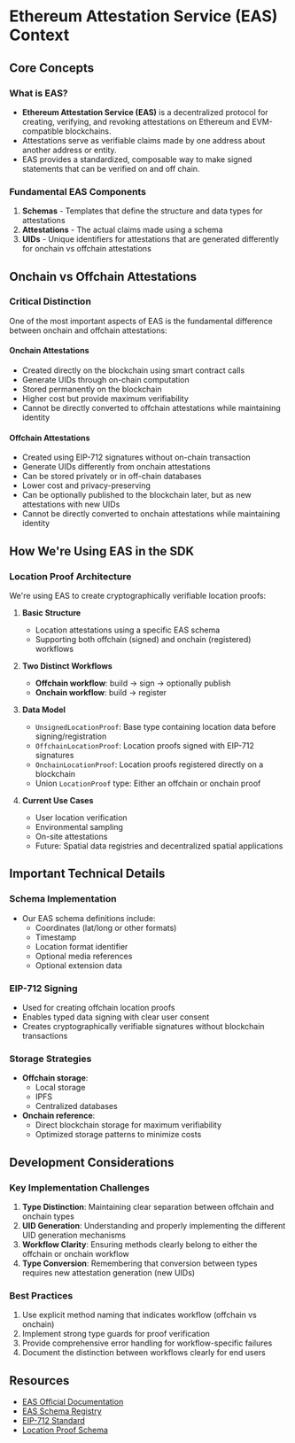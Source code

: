 # Ethereum Attestation Service (EAS) Context

## Core Concepts

### What is EAS?
- **Ethereum Attestation Service (EAS)** is a decentralized protocol for creating, verifying, and revoking attestations on Ethereum and EVM-compatible blockchains.
- Attestations serve as verifiable claims made by one address about another address or entity.
- EAS provides a standardized, composable way to make signed statements that can be verified on and off chain.

### Fundamental EAS Components
1. **Schemas** - Templates that define the structure and data types for attestations
2. **Attestations** - The actual claims made using a schema
3. **UIDs** - Unique identifiers for attestations that are generated differently for onchain vs offchain attestations

## Onchain vs Offchain Attestations

### Critical Distinction
One of the most important aspects of EAS is the fundamental difference between onchain and offchain attestations:

#### Onchain Attestations
- Created directly on the blockchain using smart contract calls
- Generate UIDs through on-chain computation
- Stored permanently on the blockchain
- Higher cost but provide maximum verifiability
- Cannot be directly converted to offchain attestations while maintaining identity

#### Offchain Attestations
- Created using EIP-712 signatures without on-chain transaction
- Generate UIDs differently from onchain attestations
- Can be stored privately or in off-chain databases
- Lower cost and privacy-preserving
- Can be optionally published to the blockchain later, but as new attestations with new UIDs
- Cannot be directly converted to onchain attestations while maintaining identity

## How We're Using EAS in the SDK

### Location Proof Architecture
We're using EAS to create cryptographically verifiable location proofs:

1. **Basic Structure**
   - Location attestations using a specific EAS schema
   - Supporting both offchain (signed) and onchain (registered) workflows

2. **Two Distinct Workflows**
   - **Offchain workflow**: build → sign → optionally publish
   - **Onchain workflow**: build → register

3. **Data Model**
   - `UnsignedLocationProof`: Base type containing location data before signing/registration
   - `OffchainLocationProof`: Location proofs signed with EIP-712 signatures
   - `OnchainLocationProof`: Location proofs registered directly on a blockchain
   - Union `LocationProof` type: Either an offchain or onchain proof

4. **Current Use Cases**
   - User location verification
   - Environmental sampling
   - On-site attestations
   - Future: Spatial data registries and decentralized spatial applications

## Important Technical Details

### Schema Implementation
- Our EAS schema definitions include:
  - Coordinates (lat/long or other formats)
  - Timestamp
  - Location format identifier
  - Optional media references
  - Optional extension data

### EIP-712 Signing
- Used for creating offchain location proofs
- Enables typed data signing with clear user consent
- Creates cryptographically verifiable signatures without blockchain transactions

### Storage Strategies
- **Offchain storage**:
  - Local storage
  - IPFS
  - Centralized databases
- **Onchain reference**:
  - Direct blockchain storage for maximum verifiability
  - Optimized storage patterns to minimize costs

## Development Considerations

### Key Implementation Challenges
1. **Type Distinction**: Maintaining clear separation between offchain and onchain types
2. **UID Generation**: Understanding and properly implementing the different UID generation mechanisms
3. **Workflow Clarity**: Ensuring methods clearly belong to either the offchain or onchain workflow
4. **Type Conversion**: Remembering that conversion between types requires new attestation generation (new UIDs)

### Best Practices
1. Use explicit method naming that indicates workflow (offchain vs onchain)
2. Implement strong type guards for proof verification
3. Provide comprehensive error handling for workflow-specific failures
4. Document the distinction between workflows clearly for end users

## Resources
- [EAS Official Documentation](https://docs.attest.sh/)
- [EAS Schema Registry](https://easscan.org/)
- [EIP-712 Standard](https://eips.ethereum.org/EIPS/eip-712)
- [Location Proof Schema](https://github.com/astral-protocol/location-proof-schema)